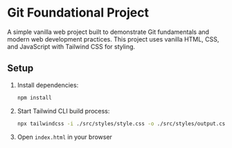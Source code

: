 # Git Foundational Project

A simple vanilla web project built to demonstrate Git fundamentals and modern web development practices. This project uses vanilla HTML, CSS, and JavaScript with Tailwind CSS for styling.

## Setup

1. Install dependencies:

   ```bash
   npm install
   ```

2. Start Tailwind CLI build process:

   ```bash
   npx tailwindcss -i ./src/styles/style.css -o ./src/styles/output.css --watch
   ```

3. Open `index.html` in your browser

